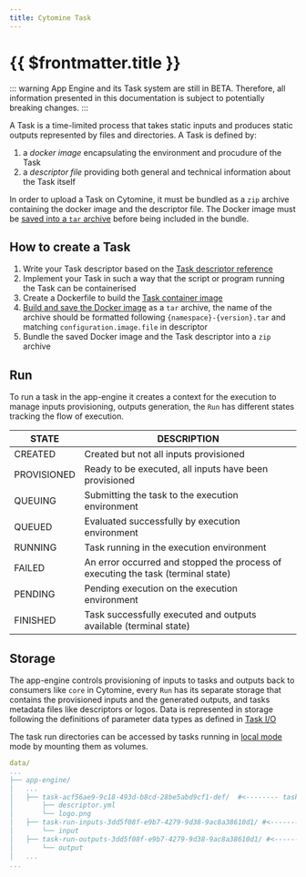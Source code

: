 ```yaml
---
title: Cytomine Task
---
```


# {{ $frontmatter.title }}

::: warning
App Engine and its Task system are still in BETA. Therefore, all information presented in this documentation is subject to potentially breaking changes.
:::

A Task is a time-limited process that takes static inputs and produces static outputs represented by files and directories. A Task is defined by:

1. a _docker image_ encapsulating the environment and procudure of the Task
2. a _descriptor file_ providing both general and technical information about the Task itself

In order to upload a Task on Cytomine, it must be bundled as a `zip` archive containing the docker image and the descriptor file. The Docker image must be [saved into a `tar` archive](/dev-guide/algorithms/task/task-docker-image) before being included in the bundle.

## How to create a Task

1. Write your Task descriptor based on the [Task descriptor reference](/dev-guide/algorithms/task/descriptor-reference)
1. Implement your Task in such a way that the script or program running the Task can be containerised
1. Create a Dockerfile to build the [Task container image](/dev-guide/algorithms/task/task-docker-image)
1. [Build and save the Docker image](/dev-guide/algorithms/task/task-docker-image#how-to-bundle-the-task-image) as a `tar` archive, the name of the archive should be formatted following `{namespace}-{version}.tar` and matching `configuration.image.file` in descriptor 
1. Bundle the saved Docker image and the Task descriptor into a `zip` archive

## Run

To run a task in the app-engine it creates a context for the execution to manage inputs provisioning, outputs generation, the `Run` has different states tracking the flow of execution.

| STATE        |       DESCRIPTION                                                                    |
| -------------| ------------------------------------------------------------------------------------ |
| CREATED      |      Created but not all inputs provisioned                                          |
| PROVISIONED  |      Ready to be executed, all inputs have been provisioned                          |
| QUEUING      |      Submitting the task to the execution environment                                |
| QUEUED       |      Evaluated successfully by execution environment                                 |
| RUNNING      |      Task running in the execution environment                                       |
| FAILED       |      An error occurred and stopped the process of executing the task (terminal state)|
| PENDING      |      Pending execution on the execution environment                                  |
| FINISHED     |      Task successfully executed and outputs available (terminal state)               |

## Storage

The app-engine controls provisioning of inputs to tasks and outputs back to consumers like `core` in Cytomine, every `Run` has its separate storage 
that contains the provisioned inputs and the generated outputs, and tasks metadata files like descriptors or logos. Data is represented in storage following the definitions of parameter data types as defined in [Task I/O](/dev-guide/algorithms/task/task-io)

The task run directories can be accessed by tasks running in [local mode](/dev-guide/algorithms/task/execution#local-mode) mode by mounting them as volumes.

```yml
data/
...
├── app-engine/
│   ...
│   ├── task-acf56ae9-9c18-493d-b8cd-28be5abd9cf1-def/  #<-------- task definition
│       ├── descriptor.yml
│       └── logo.png
│   ├── task-run-inputs-3dd5f08f-e9b7-4279-9d38-9ac8a38610d1/ #<-------- task run inputs provisioned by cytomine
│       └── input
│   ├── task-run-outputs-3dd5f08f-e9b7-4279-9d38-9ac8a38610d1/ #<-------- task run outputs generated by the task after execution
│       └── output
│   ...
...
```

